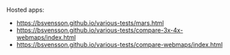 Hosted apps:
* https://bsvensson.github.io/various-tests/mars.html
* https://bsvensson.github.io/various-tests/compare-3x-4x-webmaps/index.html
* https://bsvensson.github.io/various-tests/compare-webmaps/index.html